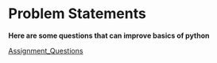 <h1>Problem Statements</h1>

<b>Here are some questions that can improve basics of python</b>

[Assignment_Questions](https://github.com/Bhujbalabhishek/Python/blob/master/Python_Basics/Assignments/Question.txt)
